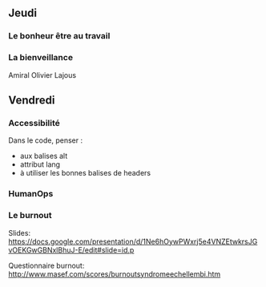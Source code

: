 ## Jeudi

### Le bonheur être au travail

### La bienveillance

Amiral Olivier Lajous 


## Vendredi

### Accessibilité

Dans le code, penser :
- aux balises alt
- attribut lang
- à utiliser les bonnes balises de headers

### HumanOps

### Le burnout

Slides:
https://docs.google.com/presentation/d/1Ne6hOywPWxrj5e4VNZEtwkrsJGvOEKGwGBNxlBhuJ-E/edit#slide=id.p

Questionnaire burnout:
http://www.masef.com/scores/burnoutsyndromeechellembi.htm
